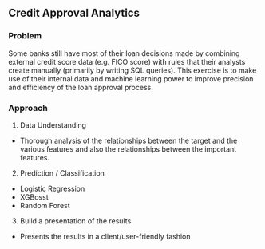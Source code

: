 ## Credit Approval Analytics


### Problem
Some banks still have most of their loan decisions made by combining external credit score data (e.g. FICO score) with rules that their analysts create manually (primarily by writing SQL queries). This exercise is to make use of their internal data and machine learning power to improve precision and efficiency of the loan approval process. 

### Approach
1. Data Understanding
- Thorough analysis of the relationships between the target and the various features and also the relationships between the important features.
2. Prediction / Classification
- Logistic Regression
- XGBosst
- Random Forest

3. Build a presentation of the results
- Presents the results in a client/user-friendly fashion
    
